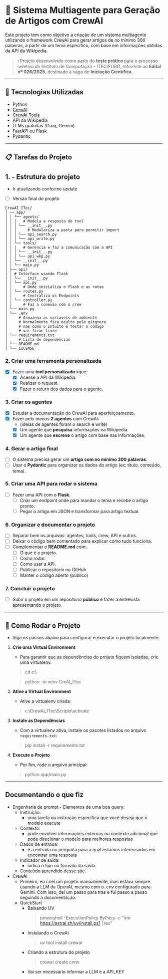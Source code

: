 # 🧠 Sistema Multiagente para Geração de Artigos com CrewAI

Este projeto tem como objetivo a criação de um sistema multiagente utilizando o framework CrewAI para gerar artigos de no mínimo 300 palavras, a partir de um tema específico, com base em informações obtidas da API da Wikipedia.

> ℹ️ Projeto desenvolvido como parte do **teste prático** para o processo seletivo do Instituto de Computação – ITEC/FURG, referente ao **Edital nº 026/2025**, destinado à vaga de **Iniciação Científica**.

---

## 🚀 Tecnologias Utilizadas

- Python
- [CrewAI](https://docs.crewai.com/)
- [CrewAI Tools](https://docs.crewai.com/concepts/tools)
- API da Wikipedia
- LLMs gratuitas (Groq, Gemini)
- FastAPI ou Flask
- Pydantic

---

## 📋 Tarefas do Projeto

## 1. - Estrutura do projeto
- Ir atualizando conforme update
- [ ] Versão final do projeto
```
CrewAI_ITec/
│ ── app/ 
│ │ └── agents/
│ │ │   # Modela a resposta do tool
│ │ │ └── __init__.py
│ │ │     # Modulariza a pasta para permitir import
│ │ │ └── api_search.py
│ │ │ └── api_write.py
│ │ └── tools/
│ │ |   # Gerencia e faz a comunicação com a API
│ │ │ └── __init__.py
│ │ │ └── api_wkp.py
│ │ └── __init__.py
│ │ └── main.py
│ ├── api/
│ │ # Interface usando Flask
| │ └── __init__.py
│ │ └── api.py
│ │     # Onde inicializa o flask e as rotas
│ │ └── routes.py
│ │     # Centraliza os Endpoints
│ │ └── controller.py
│ │     # Faz a conexão com o crew
│ └── main.py
│ └── .env 
│     # Armazena as variaveis de ambiente
│     # Normalmente fica oculto pelo gitgnore
│     # mas como o intuito é testar o código
│     # vai ficar livre
│ └── requirements.txt
│     # Lista de dependências
│ └── README.md
│ └── LICENSE 
```

### 2. Criar uma ferramenta personalizada
- [x] Fazer uma **tool personalizada** xque:
    - [x] Acesse a API da Wikipedia.
    - [x] Realizar o request.
    - [x] Fazer o return dos dados para o agente.

### 3. Criar os agentes
- [x] Estudar a documentação do CrewAI para aperfeiçoamento.
- [x] Fazer pelo menos **2 agentes** com CrewAI: 
    - (ideias de agentes foram o search e write)
    - [x] Um agente que **pesquisa** informações na Wikipedia.
    - [x] Um agente que **escreve** o artigo com base nas informações.

### 4. Gerar o artigo final
- [ ] O sistema precisa gerar um **artigo com no mínimo 300 palavras**.
- [ ] Usar o **Pydantic** para organizar os dados do artigo (ex: título, conteúdo, tema).

### 5. Criar uma API para rodar o sistema
- [ ] Fazer uma API com o **Flask**.
    - [ ] Criar um endpoint onde para mandar o tema e recebe o artigo pronto.
    - [ ] Pegar o artigo em JSON e transformar para artigo textual.

### 6. Organizar e documentar o projeto
- [ ] Separar bem os arquivos: agentes, tools, crew, API e outros.
- [ ] Deixar o código bem comentado para explicar como tudo funciona.
- [ ] Complementar o **README.md** com:
    - [ ] O que é o projeto.
    - [ ] Como rodar.
    - [ ] Como usar a API.
    - [ ] Publicar o repositório no GitHub
    - [ ] Manter o código aberto (público)

### 7. Concluir o projeto
- [ ] Subir o projeto em um repositório **público** e fazer a entrevista apresentando o projeto.

---

## 🧪 Como Rodar o Projeto

- Siga os passos abaixo para configurar e executar o projeto localmente:
1. **Crie uma Virtual Environment**
    - Para garantir que as dependências do projeto fiquem isoladas, crie uma virtualenv.
    > cd c:\

    > python -m venv CreAI_ITec
2. **Ative a Virtual Environment**
    - Ative a virtualenv criada:
    > c:\CrewAi_ITec\Scripts\activate
3. **Instale as Dependências**
   - Com a virtualenv ativa, instale os pacotes listados no arquivo `requirements.txt`:
   > pip install -r requirements.txt
4. **Execute o Projeto**
    - Por fim, rode o arquivo principal:
    > python app/main.py


---

## Documentando o que fiz
- Engenharia de prompt - Elementos de uma boa query:
    - Instrução:
        - uma tarefa ou instrução específica que você deseja que o modelo execute
    - Contexto:
        - pode envolver informações externas ou contexto adicional que pode direcionar o modelo para melhores respostas
    - Dados de entrada:
        - é a entrada ou pergunta para a qual estamos interessados em encontrar uma resposta
    - Indicador de saída:
        - indica o tipo ou formato da saída.
    - Conteúdo aprendido desse [site](https://www.promptingguide.ai/pt).
- CrewAI
    - Primeiro, eu criei um projeto manualmente, mas estava sempre usando a LLM da OpenAI, mesmo com o .env configurado para Gemini. Com isso, dei um passo para tras e fui passo a passo seguindo a documentação.
    - QuickStart
        - Baixando UV
            > powershell -ExecutionPolicy ByPass -c "irm https://astral.sh/uv/install.ps1 | iex"
        - Instalando o CrewAI
            > uv tool install crewai
        - Criando a estrutura do projeto
            > crewai create crew <nome>
        - Vai ser necessário informar a LLM e a API_KEY
        